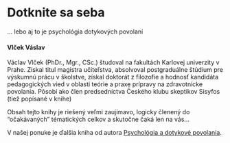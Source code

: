 Dotknite sa seba
================

… lebo aj to je psychológia dotykových povolaní 
#### Vlček Váslav

Václav Vlček (PhDr., Mgr., CSc.) študoval na fakultách Karlovej univerzity v
Prahe. Získal titul magistra učiteľstva, absolvoval postgraduálne štúdium pre
výskumnú prácu v školstve, získal doktorát z filozofie a hodnosť kandidáta
pedagogických vied v oblasti teórie a praxe prípravy na zdravotnícke povolania.
Pôsobí ako člen predsedníctva Českého klubu skeptikov Sisyfos (tiež popísané v
knihe)

Obsah tejto knihy je riešený veľmi zaujímavo, logicky členený do “očakávaných”
tématických celkov a skutočne čaká len na vás…

V našej ponuke je ďalšia kniha od autora [Psychológia a dotykové
povolania](/sip/knihy/psychologie-a-dotekova-povolani).

